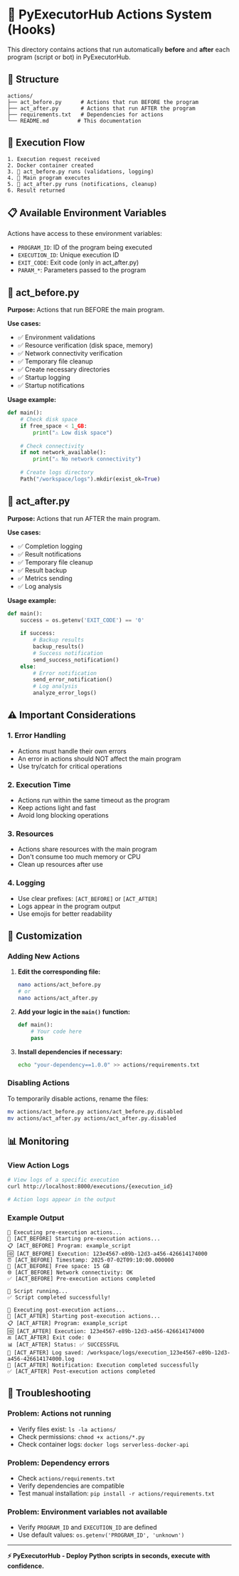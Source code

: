 # 🔧 PyExecutorHub Actions System (Hooks)

This directory contains actions that run automatically **before** and **after** each program (script or bot) in PyExecutorHub.

## 📁 Structure

```
actions/
├── act_before.py      # Actions that run BEFORE the program
├── act_after.py       # Actions that run AFTER the program
├── requirements.txt   # Dependencies for actions
└── README.md         # This documentation
```

## 🔄 Execution Flow

```
1. Execution request received
2. Docker container created
3. 🔧 act_before.py runs (validations, logging)
4. 🚀 Main program executes
5. 🔧 act_after.py runs (notifications, cleanup)
6. Result returned
```

## 📋 Available Environment Variables

Actions have access to these environment variables:

- `PROGRAM_ID`: ID of the program being executed
- `EXECUTION_ID`: Unique execution ID
- `EXIT_CODE`: Exit code (only in act_after.py)
- `PARAM_*`: Parameters passed to the program

## 🔧 act_before.py

**Purpose:** Actions that run BEFORE the main program.

**Use cases:**
- ✅ Environment validations
- ✅ Resource verification (disk space, memory)
- ✅ Network connectivity verification
- ✅ Temporary file cleanup
- ✅ Create necessary directories
- ✅ Startup logging
- ✅ Startup notifications

**Usage example:**
```python
def main():
    # Check disk space
    if free_space < 1_GB:
        print("⚠️ Low disk space")
    
    # Check connectivity
    if not network_available():
        print("⚠️ No network connectivity")
    
    # Create logs directory
    Path("/workspace/logs").mkdir(exist_ok=True)
```

## 🔧 act_after.py

**Purpose:** Actions that run AFTER the main program.

**Use cases:**
- ✅ Completion logging
- ✅ Result notifications
- ✅ Temporary file cleanup
- ✅ Result backup
- ✅ Metrics sending
- ✅ Log analysis

**Usage example:**
```python
def main():
    success = os.getenv('EXIT_CODE') == '0'
    
    if success:
        # Backup results
        backup_results()
        # Success notification
        send_success_notification()
    else:
        # Error notification
        send_error_notification()
        # Log analysis
        analyze_error_logs()
```

## ⚠️ Important Considerations

### 1. Error Handling
- Actions must handle their own errors
- An error in actions should NOT affect the main program
- Use try/catch for critical operations

### 2. Execution Time
- Actions run within the same timeout as the program
- Keep actions light and fast
- Avoid long blocking operations

### 3. Resources
- Actions share resources with the main program
- Don't consume too much memory or CPU
- Clean up resources after use

### 4. Logging
- Use clear prefixes: `[ACT_BEFORE]` or `[ACT_AFTER]`
- Logs appear in the program output
- Use emojis for better readability

## 🚀 Customization

### Adding New Actions

1. **Edit the corresponding file:**
   ```bash
   nano actions/act_before.py
   # or
   nano actions/act_after.py
   ```

2. **Add your logic in the `main()` function:**
   ```python
   def main():
       # Your code here
       pass
   ```

3. **Install dependencies if necessary:**
   ```bash
   echo "your-dependency==1.0.0" >> actions/requirements.txt
   ```

### Disabling Actions

To temporarily disable actions, rename the files:
```bash
mv actions/act_before.py actions/act_before.py.disabled
mv actions/act_after.py actions/act_after.py.disabled
```

## 📊 Monitoring

### View Action Logs
```bash
# View logs of a specific execution
curl http://localhost:8000/executions/{execution_id}

# Action logs appear in the output
```

### Example Output
```
🔧 Executing pre-execution actions...
🔧 [ACT_BEFORE] Starting pre-execution actions...
📋 [ACT_BEFORE] Program: example_script
🆔 [ACT_BEFORE] Execution: 123e4567-e89b-12d3-a456-426614174000
⏰ [ACT_BEFORE] Timestamp: 2025-07-02T09:10:00.000000
💾 [ACT_BEFORE] Free space: 15 GB
🌐 [ACT_BEFORE] Network connectivity: OK
✅ [ACT_BEFORE] Pre-execution actions completed

🚀 Script running...
✅ Script completed successfully!

🔧 Executing post-execution actions...
🔧 [ACT_AFTER] Starting post-execution actions...
📋 [ACT_AFTER] Program: example_script
🆔 [ACT_AFTER] Execution: 123e4567-e89b-12d3-a456-426614174000
🔚 [ACT_AFTER] Exit code: 0
📊 [ACT_AFTER] Status: ✅ SUCCESSFUL
📝 [ACT_AFTER] Log saved: /workspace/logs/execution_123e4567-e89b-12d3-a456-426614174000.log
📧 [ACT_AFTER] Notification: Execution completed successfully
✅ [ACT_AFTER] Post-execution actions completed
```

## 🔧 Troubleshooting

### Problem: Actions not running
- Verify files exist: `ls -la actions/`
- Check permissions: `chmod +x actions/*.py`
- Check container logs: `docker logs serverless-docker-api`

### Problem: Dependency errors
- Check `actions/requirements.txt`
- Verify dependencies are compatible
- Test manual installation: `pip install -r actions/requirements.txt`

### Problem: Environment variables not available
- Verify `PROGRAM_ID` and `EXECUTION_ID` are defined
- Use default values: `os.getenv('PROGRAM_ID', 'unknown')`

---

**⚡ PyExecutorHub - Deploy Python scripts in seconds, execute with confidence.** 
